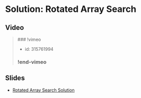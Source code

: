 
# Solution: Rotated Array Search



## Video

<blockquote>
### !vimeo

* id: 315761994

### !end-vimeo
</blockquote>



## Slides

* [Rotated Array Search Solution](https://docs.google.com/a/hackreactor.com/presentation/d/11zAuKd3sIu4Bcd6O3VKzVcctglelLdLuhSxqZKZwQT8/embed?start=false&loop=false&delayms=3000)

